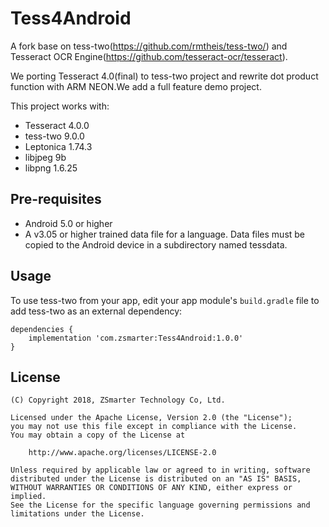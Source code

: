 # Tess4Android
A fork base on tess-two(https://github.com/rmtheis/tess-two/) and Tesseract OCR Engine(https://github.com/tesseract-ocr/tesseract).

We porting Tesseract 4.0(final) to tess-two project and rewrite dot product function with ARM NEON.We add a full feature demo project.

This project works with:

- Tesseract 4.0.0
- tess-two 9.0.0
- Leptonica 1.74.3
- libjpeg 9b
- libpng 1.6.25



## Pre-requisites
- Android 5.0 or higher
- A v3.05  or higher trained data file for a language. Data files must be copied to
the Android device in a subdirectory named tessdata.

## Usage

To use tess-two from your app, edit your app module's `build.gradle` file to add
tess-two as an external dependency:

	dependencies {
	    implementation 'com.zsmarter:Tess4Android:1.0.0'
	}

## License

    (C) Copyright 2018, ZSmarter Technology Co, Ltd.

    Licensed under the Apache License, Version 2.0 (the "License");
    you may not use this file except in compliance with the License.
    You may obtain a copy of the License at

        http://www.apache.org/licenses/LICENSE-2.0

    Unless required by applicable law or agreed to in writing, software
    distributed under the License is distributed on an "AS IS" BASIS,
    WITHOUT WARRANTIES OR CONDITIONS OF ANY KIND, either express or implied.
    See the License for the specific language governing permissions and
    limitations under the License.
